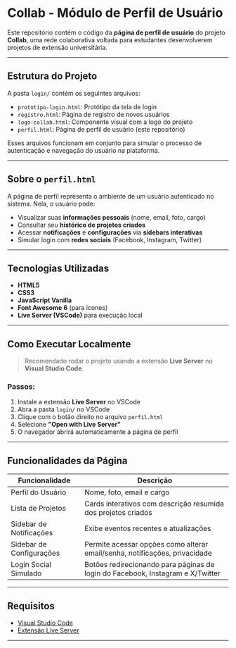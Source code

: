 # Collab - Módulo de Perfil de Usuário

Este repositório contém o código da **página de perfil de usuário** do projeto **Collab**, uma rede colaborativa voltada para estudantes desenvolverem projetos de extensão universitária.

---

## Estrutura do Projeto

A pasta `login/` contém os seguintes arquivos:

- `prototipo-login.html`: Protótipo da tela de login  
- `registro.html`: Página de registro de novos usuários  
- `logo-collab.html`: Componente visual com a logo do projeto  
- `perfil.html`: Página de perfil de usuário (este repositório)

Esses arquivos funcionam em conjunto para simular o processo de autenticação e navegação do usuário na plataforma.

---

## Sobre o `perfil.html`

A página de perfil representa o ambiente de um usuário autenticado no sistema. Nela, o usuário pode:

- Visualizar suas **informações pessoais** (nome, email, foto, cargo)
- Consultar seu **histórico de projetos criados**
- Acessar **notificações** e **configurações** via **sidebars interativas**
- Simular login com **redes sociais** (Facebook, Instagram, Twitter)

---

## Tecnologias Utilizadas

- **HTML5**  
- **CSS3**  
- **JavaScript Vanilla**  
- **Font Awesome 6** (para ícones)  
- **Live Server (VSCode)** para execução local

---

## Como Executar Localmente

> Recomendado rodar o projeto usando a extensão **Live Server** no **Visual Studio Code**.

### Passos:

1. Instale a extensão **Live Server** no VSCode  
2. Abra a pasta `login/` no VSCode  
3. Clique com o botão direito no arquivo `perfil.html`  
4. Selecione **"Open with Live Server"**  
5. O navegador abrirá automaticamente a página de perfil

---

## Funcionalidades da Página

| Funcionalidade        | Descrição                                                                 |
|-----------------------|---------------------------------------------------------------------------|
| Perfil do Usuário   | Nome, foto, email e cargo                                                 |
| Lista de Projetos   | Cards interativos com descrição resumida dos projetos criados             |
| Sidebar de Notificações | Exibe eventos recentes e atualizações                                   |
| Sidebar de Configurações | Permite acessar opções como alterar email/senha, notificações, privacidade |
| Login Social Simulado | Botões redirecionando para páginas de login do Facebook, Instagram e X/Twitter |




---

## Requisitos

- [Visual Studio Code](https://code.visualstudio.com/)  
- [Extensão Live Server](https://marketplace.visualstudio.com/items?itemName=ritwickdey.LiveServer)





---



